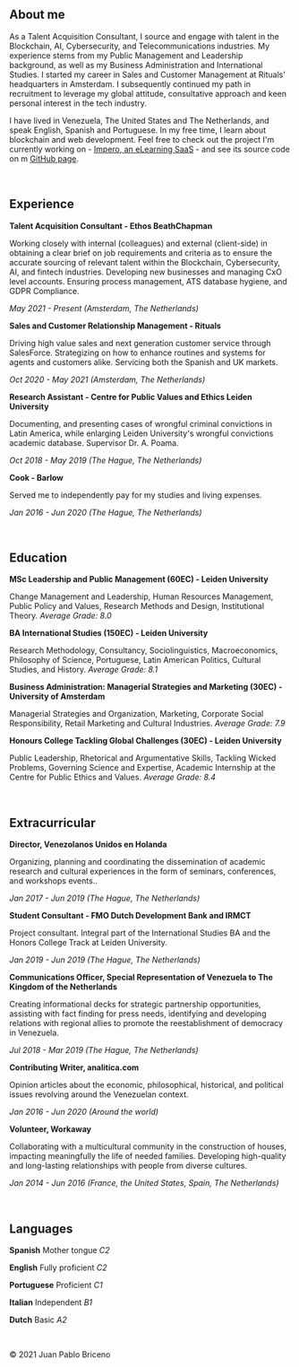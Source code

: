 ## About me

As a Talent Acquisition Consultant, I source and engage with talent in the Blockchain, AI, Cybersecurity, and Telecommunications industries. My experience stems from my Public Management and Leadership background, as well as my Business Administration and International Studies. I started my career in Sales and Customer Management at Rituals' headquarters in Amsterdam. I subsequently continued my path in recruitment to leverage my global attitude, consultative approach and keen personal interest in the tech industry.

I have lived in Venezuela, The United States and The Netherlands, and speak English, Spanish and Portuguese. In my free time, I learn about blockchain and web development. Feel free to check out the project I'm currently working on - [Impero, an eLearning SaaS](https://juanbric.github.io/impero/dist/index.html) - and see its source code on m [GitHub page](https://github.com/juanbric).

<br/>

## Experience

**Talent Acquisition Consultant - Ethos BeathChapman**

Working closely with internal (colleagues) and external (client-side) in obtaining a clear brief on job requirements and criteria as to ensure the accurate sourcing of relevant talent within the Blockchain, Cybersecurity, AI, and fintech industries. Developing new businesses and managing CxO level accounts. Ensuring process management, ATS database hygiene, and GDPR Compliance.

_May 2021 - Present (Amsterdam, The Netherlands)_

**Sales and Customer Relationship Management - Rituals**

Driving high value sales and next generation customer service through SalesForce. Strategizing on how to enhance routines and systems for agents and customers alike. Servicing both the Spanish and UK markets.

_Oct 2020 - May 2021 (Amsterdam, The Netherlands)_

 **Research Assistant - Centre for Public Values and Ethics Leiden University** 
 
Documenting, and presenting cases of wrongful criminal convictions in Latin America, while enlarging Leiden University's wrongful convictions academic database. Supervisor Dr. A. Poama.

_Oct 2018 - May 2019 (The Hague, The Netherlands)_

**Cook - Barlow**

Served me to independently pay for my studies and living expenses. 

_Jan 2016 - Jun 2020 (The Hague, The Netherlands)_

<br/>

## Education

**MSc Leadership and Public Management (60EC) - Leiden University**

Change Management and Leadership, Human Resources Management, Public Policy and Values, Research Methods and Design, Institutional Theory. _Average Grade: 8.0_

**BA International Studies (150EC) - Leiden University**

Research Methodology, Consultancy, Sociolinguistics, Macroeconomics, Philosophy of Science, Portuguese, Latin American Politics, Cultural Studies, and History. _Average Grade: 8.1_

 **Business Administration: Managerial Strategies and Marketing (30EC) - University of Amsterdam**

Managerial Strategies and Organization, Marketing, Corporate Social Responsibility, Retail Marketing and Cultural Industries. _Average Grade: 7.9_

**Honours College Tackling Global Challenges (30EC) - Leiden University**

Public Leadership, Rhetorical and Argumentative Skills, Tackling Wicked Problems, Governing Science and Expertise, Academic Internship at the Centre for Public Ethics and Values. _Average Grade: 8.4_

<br/>

## Extracurricular

 **Director, Venezolanos Unidos en Holanda**

Organizing, planning and coordinating the dissemination of academic research and cultural experiences in the form of seminars, conferences, and workshops events..

_Jan 2017 - Jun 2019 (The Hague, The Netherlands)_

 **Student Consultant - FMO Dutch Development Bank and IRMCT**

Project consultant. Integral part of the International Studies BA and the Honors College Track at Leiden University.

_Jan 2019 - Jun 2019 (The Hague, The Netherlands)_

 **Communications Officer, Special Representation of Venezuela to The Kingdom of the Netherlands**

Creating informational decks for strategic partnership opportunities, assisting with fact finding for press needs, identifying and developing relations with regional allies to promote the reestablishment of democracy in Venezuela.

_Jul 2018 - Mar 2019 (The Hague, The Netherlands)_

 **Contributing Writer, analitica.com**

Opinion articles about the economic, philosophical, historical, and political issues revolving around the Venezuelan context.

_Jan 2016 - Jun 2020 (Around the world)_

 **Volunteer, Workaway**

Collaborating with a multicultural community in the construction of houses, impacting meaningfully the life of needed families. Developing high-quality and long-lasting relationships with people from diverse cultures.

_Jan 2014 - Jun 2016 (France, the United States, Spain, The Netherlands)_

<br/>

## Languages

**Spanish** Mother tongue _C2_

**English** Fully proficient _C2_

**Portuguese** Proficient _C1_

**Italian** Independent _B1_

**Dutch** Basic _A2_

<br/>

© 2021 Juan Pablo Briceno
